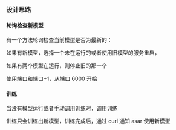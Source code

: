 ### 设计思路

#### 轮询检查新模型

有一个方法轮询检查当前模型是否为最新的：

如果有新模型，选择一个未在运行的或者使用旧模型的服务重启，

如果有两个模型在运行，则停止旧的那一个

使用端口和端口+1，从端口 6000 开始

#### 训练

当没有模型运行或者手动调用训练时，调用训练

训练只会训练出新模型，训练完成后，通过 curl 通知 asar 使用新模型

